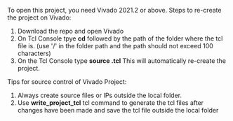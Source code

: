 
To open this project, you need Vivado 2021.2 or above.
Steps to re-create the project on Vivado:
1. Download the repo and open Vivado
2. On Tcl Console tpye **cd** followed by the path of the folder where the tcl file is. (use '/' in the folder path and the path should not exceed 100 characters)
3. On the Tcl Console type **source <filename>.tcl** This will automatically re-create the project. 

Tips for source control of Vivado Project:
1. Always create source files or IPs outside the local folder. 
2. Use **write_project_tcl** tcl command to generate the tcl files after changes have been made and save the tcl file outside the local folder
